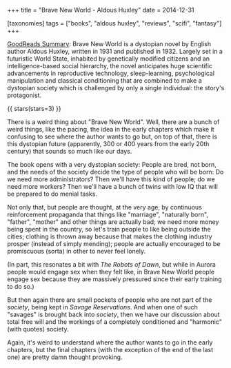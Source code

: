 +++
title = "Brave New World - Aldous Huxley"
date = 2014-12-31

[taxonomies]
tags = ["books", "aldous huxley", "reviews", "scifi", "fantasy"]
+++

[GoodReads Summary](https://www.goodreads.com/book/show/5129.Brave_New_World):
Brave New World is a dystopian novel by English author Aldous Huxley, written in 1931 and published in 1932. Largely set in a futuristic World State, inhabited by genetically modified citizens and an intelligence-based social hierarchy, the novel anticipates huge scientific advancements in reproductive technology, sleep-learning, psychological manipulation and classical conditioning that are combined to make a dystopian society which is challenged by only a single individual: the story's protagonist.

<!-- more -->

{{ stars(stars=3) }}

There is a weird thing about "Brave New World". Well, there are a bunch of
weird things, like the pacing, the idea in the early chapters which make it
confusing to see where the author wants to go but, on top of that, there is
this dystopian future (apparently, 300 or 400 years from the early 20th
century) that sounds so much like our days.

The book opens with a very dystopian society: People are bred, not born, and
the needs of the society decide the type of people who will be born: Do we
need more administrators? Then we'll have this kind of people; do we need more
workers? Then we'll have a bunch of twins with low IQ that will be prepared to
do menial tasks.

Not only that, but people are thought, at the very age, by continuous
reinforcement propaganda that things like "marriage", "naturally born",
"father", "mother" and other things are actually bad; we need more money being
spent in the country, so let's train people to like being outside the cities;
clothing is thrown away because that makes the clothing industry prosper
(instead of simply mending); people are actually encouraged to be promiscuous
(sorta) in other to never feel lonely.

(In part, this resonates a bit with _The Robots of Dawn_, but while in Aurora
people would engage sex when they felt like, in Brave New World people engage
sex because they are massively pressured since their early training to do so.)

But then again there are small pockets of people who are not part of the
*society*, being kept in *Savage Reservations*. And when one of such "savages"
is brought back into *society*, then we have our discussion about total free
will and the workings of a completely conditioned and "harmonic" (with quotes)
society.

Again, it's weird to understand where the author wants to go in the early
chapters, but the final chapters (with the exception of the end of the last
one) are pretty damn thought provoking.
